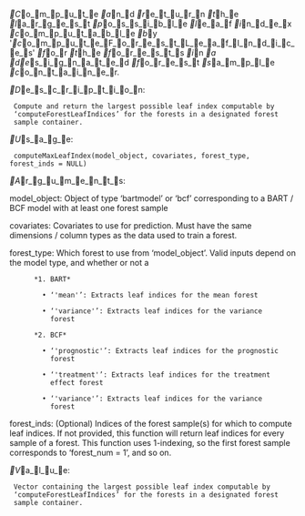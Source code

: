 _C_o_m_p_u_t_e _a_n_d _r_e_t_u_r_n _t_h_e _l_a_r_g_e_s_t _p_o_s_s_i_b_l_e _l_e_a_f _i_n_d_e_x _c_o_m_p_u_t_a_b_l_e _b_y
'_c_o_m_p_u_t_e_F_o_r_e_s_t_L_e_a_f_I_n_d_i_c_e_s' _f_o_r _t_h_e _f_o_r_e_s_t_s _i_n _a _d_e_s_i_g_n_a_t_e_d _f_o_r_e_s_t
_s_a_m_p_l_e _c_o_n_t_a_i_n_e_r.

_D_e_s_c_r_i_p_t_i_o_n:

     Compute and return the largest possible leaf index computable by
     ‘computeForestLeafIndices’ for the forests in a designated forest
     sample container.

_U_s_a_g_e:

     computeMaxLeafIndex(model_object, covariates, forest_type, forest_inds = NULL)
     
_A_r_g_u_m_e_n_t_s:

model_object: Object of type ‘bartmodel’ or ‘bcf’ corresponding to a
          BART / BCF model with at least one forest sample

covariates: Covariates to use for prediction. Must have the same
          dimensions / column types as the data used to train a forest.

forest_type: Which forest to use from ‘model_object’. Valid inputs
          depend on the model type, and whether or not a

          *1. BART*

            • ‘'mean'’: Extracts leaf indices for the mean forest

            • ‘'variance'’: Extracts leaf indices for the variance
              forest

          *2. BCF*

            • ‘'prognostic'’: Extracts leaf indices for the prognostic
              forest

            • ‘'treatment'’: Extracts leaf indices for the treatment
              effect forest

            • ‘'variance'’: Extracts leaf indices for the variance
              forest

forest_inds: (Optional) Indices of the forest sample(s) for which to
          compute leaf indices. If not provided, this function will
          return leaf indices for every sample of a forest. This
          function uses 1-indexing, so the first forest sample
          corresponds to ‘forest_num = 1’, and so on.

_V_a_l_u_e:

     Vector containing the largest possible leaf index computable by
     ‘computeForestLeafIndices’ for the forests in a designated forest
     sample container.

